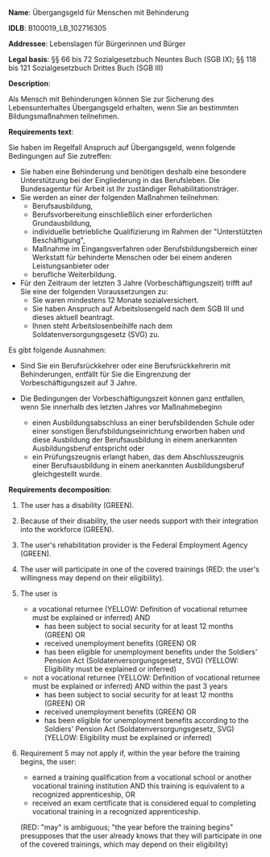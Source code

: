 <b>Name</b>: Übergangsgeld für Menschen mit Behinderung

<b>IDLB</b>: B100019_LB_102716305

<b>Addressee</b>: Lebenslagen für Bürgerinnen und Bürger

<b>Legal basis</b>: §§ 66 bis 72 Sozialgesetzbuch Neuntes Buch (SGB IX); §§ 118 bis 121 Sozialgesetzbuch Drittes Buch (SGB III)

<b>Description</b>: 

Als Mensch mit Behinderungen können Sie zur Sicherung des Lebensunterhaltes Übergangsgeld erhalten, wenn Sie an bestimmten Bildungsmaßnahmen teilnehmen.

<b>Requirements text</b>:

Sie haben im Regelfall Anspruch auf Übergangsgeld, wenn folgende Bedingungen
auf Sie zutreffen:

  * Sie haben eine Behinderung und benötigen deshalb eine besondere Unterstützung bei der Eingliederung in das Berufsleben. Die Bundesagentur für Arbeit ist Ihr zuständiger Rehabilitationsträger.
  * Sie werden an einer der folgenden Maßnahmen teilnehmen: 
    * Berufsausbildung,
    * Berufsvorbereitung einschließlich einer erforderlichen Grundausbildung,
    * individuelle betriebliche Qualifizierung im Rahmen der "Unterstützten Beschäftigung",
    * Maßnahme im Eingangsverfahren oder Berufsbildungsbereich einer Werkstatt für behinderte Menschen oder bei einem anderen Leistungsanbieter oder
    * berufliche Weiterbildung.
  * Für den Zeitraum der letzten 3 Jahre (Vorbeschäftigungszeit) trifft auf Sie eine der folgenden Voraussetzungen zu: 
    * Sie waren mindestens 12 Monate sozialversichert.
    * Sie haben Anspruch auf Arbeitslosengeld nach dem SGB III und dieses aktuell beantragt.
    * Ihnen steht Arbeitslosenbeihilfe nach dem Soldatenversorgungsgesetz (SVG) zu.

Es gibt folgende Ausnahmen:

  * Sind Sie ein Berufsrückkehrer oder eine Berufsrückkehrerin mit Behinderungen, entfällt für Sie die Eingrenzung der Vorbeschäftigungszeit auf 3 Jahre.

  * Die Bedingungen der Vorbeschäftigungszeit können ganz entfallen, wenn Sie innerhalb des letzten Jahres vor Maßnahmebeginn 
    * einen Ausbildungsabschluss an einer berufsbildenden Schule oder einer sonstigen Berufsbildungseinrichtung erworben haben und diese Ausbildung der Berufsausbildung in einem anerkannten Ausbildungsberuf entspricht oder
    * ein Prüfungszeugnis erlangt haben, das dem Abschlusszeugnis einer Berufsausbildung in einem anerkannten Ausbildungsberuf gleichgestellt wurde.

<b>Requirements decomposition</b>:

1. The user has a disability (GREEN).
2. Because of their disability, the user needs support with their integration into the workforce (GREEN).
3. The user's rehabilitation provider is the Federal Employment Agency (GREEN).
4. The user will participate in one of the covered trainings (RED: the user's willingness may depend on their eligibility).
5. The user is
    - a vocational returnee (YELLOW: Definition of vocational returnee must be explained or inferred) AND 
      - has been subject to social security for at least 12 months (GREEN) OR
      - received unemployment benefits (GREEN) OR
      - has been eligible for unemployment benefits under the Soldiers' Pension Act (Soldatenversorgungsgesetz, SVG) (YELLOW: Eligibility must be explained or inferred)
    - not a vocational returnee (YELLOW: Definition of vocational returnee must be explained or inferred) AND within the past 3 years
      - has been subject to social security for at least 12 months (GREEN) OR
      - received unemployment benefits (GREEN) OR
      - has been eligible for unemployment benefits according to the Soldiers' Pension Act (Soldatenversorgungsgesetz, SVG) (YELLOW: Eligibility must be explained or inferred)
6. Requirement 5 may not apply if, within the year before the training begins, the user:
    - earned a training qualification from a vocational school or another vocational training institution AND this training is equivalent to a recognized apprenticeship, OR
    - received an exam certificate that is considered equal to completing vocational training in a recognized apprenticeship.

    (RED: "may" is ambiguous; "the year before the training begins" presupposes that the user already knows that they will participate in one of the covered trainings, which may depend on their eligibility)